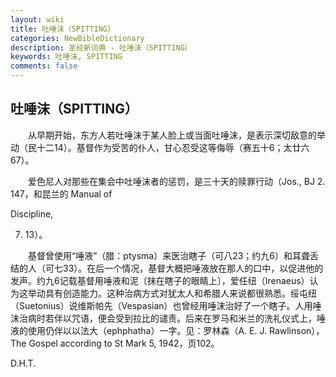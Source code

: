 ```yaml
---
layout: wiki
title: 吐唾沫（SPITTING）
categories: NewBibleDictionary
description: 圣经新词典 - 吐唾沫（SPITTING）
keywords: 吐唾沫, SPITTING
comments: false
---
```


## 吐唾沫（SPITTING）

　　从早期开始，东方人若吐唾沫于某人脸上或当面吐唾沫，是表示深切敌意的举动（民十二14）。基督作为受苦的仆人，甘心忍受这等侮辱（赛五十6；太廿六67）。

　　爱色尼人对那些在集会中吐唾沫者的惩罚，是三十天的赎罪行动（Jos., BJ 2. 147，和昆兰的 Manual of

Discipline,

7. 13）。

　　基督曾使用“唾液”（腊：ptysma）来医治瞎子（可八23；约九6）和耳聋舌结的人（可七33）。在后一个情况，基督大概把唾液放在那人的口中，以促进他的发声。约九6记载基督用唾液和泥〔抹在瞎子的眼睛上〕，爱任纽（Irenaeus）认为这举动具有创造能力。这种治病方式对犹太人和希腊人来说都很熟悉。绥屯纽（Suetonius）说维斯帕先（Vespasian）也曾经用唾沫治好了一个瞎子。人用唾沫治病时若伴以咒语，便会受到拉比的谴责。后来在罗马和米兰的洗礼仪式上，唾液的使用仍伴以以法大（ephphatha）一字。见：罗林森（A. E. J. Rawlinson），The Gospel according to St Mark 5, 1942，页102。

D.H.T.








